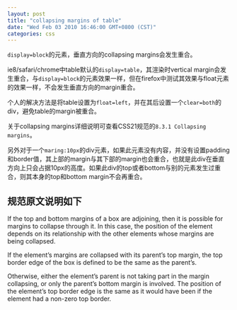 ```yaml
---
layout: post
title: "collapsing margins of table"
date: "Wed Feb 03 2010 16:46:00 GMT+0800 (CST)"
categories: css
---
```


`display=block`的元素，垂直方向的collapsing margins会发生重合。

ie8/safari/chrome中table默认的`display=table`，其渲染时vertical margin会发生重合，与`display=block`的元素效果一样，但在firefox中测试其效果与float元素的效果一样，不会发生垂直方向的margin重合。

个人的解决方法是将table设置为`float=left`，并在其后设置一个`clear=both`的div，避免table的margin被重合。

关于collapsing margins详细说明可查看CSS21规范的`8.3.1 Collapsing margins`。

另外对于一个`maring:10px`的div元素，如果此元素没有内容，并没有设置padding和border值，其上部的margin与其下部的margin也会重合，也就是此div在垂直方向上只会占据10px的高度。如果此div的top或者bottom与别的元素发生过重合，则其本身的top和bottom margin不会再重合。

规范原文说明如下
-----

If the top and bottom margins of a box are adjoining, then it is possible for margins to collapse through it. In this case, the position of the element depends on its relationship with the other elements whose margins are being collapsed.

If the element’s margins are collapsed with its parent’s top margin, the top border edge of the box is defined to be the same as the parent’s.

Otherwise, either the element’s parent is not taking part in the margin collapsing, or only the parent’s bottom margin is involved. The position of the element’s top border edge is the same as it would have been if the element had a non-zero top border.
